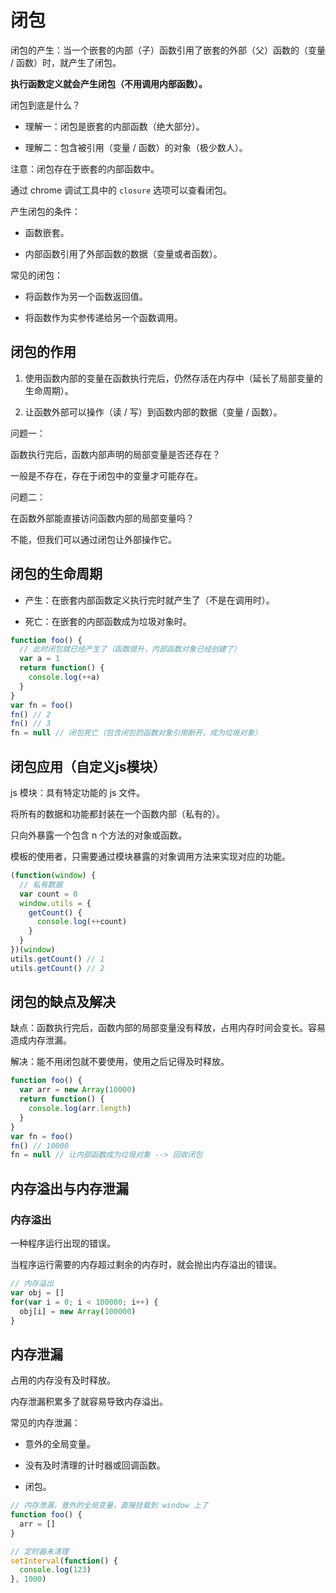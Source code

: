 # 闭包

闭包的产生：当一个嵌套的内部（子）函数引用了嵌套的外部（父）函数的（变量 / 函数）时，就产生了闭包。

**执行函数定义就会产生闭包（不用调用内部函数）。**

闭包到底是什么？

- 理解一：闭包是嵌套的内部函数（绝大部分）。

- 理解二：包含被引用（变量 / 函数）的对象（极少数人）。

注意：闭包存在于嵌套的内部函数中。

通过 chrome 调试工具中的 `closure` 选项可以查看闭包。

产生闭包的条件：

- 函数嵌套。

- 内部函数引用了外部函数的数据（变量或者函数）。

常见的闭包：

- 将函数作为另一个函数返回值。

- 将函数作为实参传递给另一个函数调用。

## 闭包的作用

1. 使用函数内部的变量在函数执行完后，仍然存活在内存中（延长了局部变量的生命周期）。

2. 让函数外部可以操作（读 / 写）到函数内部的数据（变量 / 函数）。

问题一：

函数执行完后，函数内部声明的局部变量是否还存在？

一般是不存在，存在于闭包中的变量才可能存在。

问题二：

在函数外部能直接访问函数内部的局部变量吗？

不能，但我们可以通过闭包让外部操作它。

## 闭包的生命周期

- 产生：在嵌套内部函数定义执行完时就产生了（不是在调用时）。

- 死亡：在嵌套的内部函数成为垃圾对象时。

```js
function foo() {
  // 此时闭包就已经产生了（函数提升，内部函数对象已经创建了）
  var a = 1
  return function() {
    console.log(++a)
  }
}
var fn = foo()
fn() // 2
fn() // 3
fn = null // 闭包死亡（包含闭包的函数对象引用断开，成为垃圾对象）
```

## 闭包应用（自定义js模块）

js 模块：具有特定功能的 js 文件。

将所有的数据和功能都封装在一个函数内部（私有的）。

只向外暴露一个包含 n 个方法的对象或函数。

模板的使用者，只需要通过模块暴露的对象调用方法来实现对应的功能。

```js
(function(window) {
  // 私有数据
  var count = 0
  window.utils = {
    getCount() {
      console.log(++count) 
    }
  }
})(window)
utils.getCount() // 1
utils.getCount() // 2
```

## 闭包的缺点及解决

缺点：函数执行完后，函数内部的局部变量没有释放，占用内存时间会变长。容易造成内存泄漏。

解决：能不用闭包就不要使用，使用之后记得及时释放。

```js
function foo() {
  var arr = new Array(10000)
  return function() {
    console.log(arr.length)
  }
}
var fn = foo()
fn() // 10000
fn = null // 让内部函数成为垃圾对象 --> 回收闭包
```

## 内存溢出与内存泄漏

### 内存溢出

一种程序运行出现的错误。

当程序运行需要的内存超过剩余的内存时，就会抛出内存溢出的错误。

```js
// 内存溢出
var obj = []
for(var i = 0; i < 100000; i++) {
  obj[i] = new Array(100000)
}
```

## 内存泄漏

占用的内存没有及时释放。

内存泄漏积累多了就容易导致内存溢出。

常见的内存泄漏：

- 意外的全局变量。

- 没有及时清理的计时器或回调函数。

- 闭包。

```js
// 内存泄漏，意外的全局变量，直接挂载到 window 上了
function foo() {
  arr = []
}

// 定时器未清理
setInterval(function() {
  console.log(123)
}, 1000)
```
